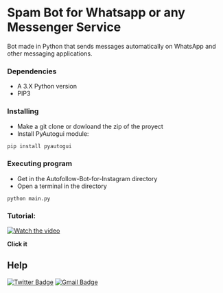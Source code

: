 # Spam Bot for Whatsapp or any Messenger Service
Bot made in Python that sends messages automatically on WhatsApp and other messaging applications.

### Dependencies

* A 3.X Python version
* PIP3

### Installing
* Make a git clone or dowloand the zip of the proyect
* Install PyAutogui module:
```bash
pip install pyautogui
```

### Executing program
* Get in the Autofollow-Bot-for-Instagram directory
* Open a terminal in the directory
```
python main.py
```

### Tutorial:
[![Watch the video](https://i.ytimg.com/an_webp/el1b7AgsShw/mqdefault_6s.webp?du=3000&sqp=CLzrloAG&rs=AOn4CLD0tdIiVc7j0J3P2jcSz6Au-fswaA)](https://youtu.be/jBxRGcDmfWA)

**Click it**

## Help
[![Twitter Badge](https://img.shields.io/badge/-@EliazBobadilla-00acee?style=flat&logo=twitter&logoColor=white&link=https://twitter.com/@EliazBobadilla/)](https://www.twitter.com/@EliazBobadilla/)
[![Gmail Badge](https://img.shields.io/badge/-eliaz.bobadilladev@gmail.com-c14438?style=flat&logo=Gmail&logoColor=white&link=mailto:eliaz.bobadilladev@gmail.com)](mailto:eliaz.bobadilladev@gmail.com)
